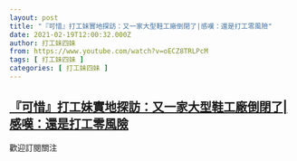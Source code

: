 ```yaml
---
layout: post
title: "『可惜』打工妹實地探訪：又一家大型鞋工廠倒閉了|感嘆：還是打工零風險"
date: 2021-02-19T12:00:32.000Z
author: 打工妹四妹
from: https://www.youtube.com/watch?v=oECZ8TRLPcM
tags: [ 打工妹四妹 ]
categories: [ 打工妹四妹 ]
---
```

<!--1613736032000-->
[『可惜』打工妹實地探訪：又一家大型鞋工廠倒閉了|感嘆：還是打工零風險](https://www.youtube.com/watch?v=oECZ8TRLPcM)
------

<div>
歡迎訂閱關注
</div>
